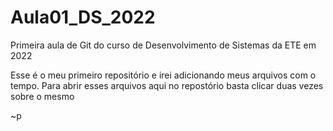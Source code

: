 # Aula01_DS_2022
Primeira aula de Git do curso de Desenvolvimento de Sistemas da ETE em 2022

Esse é o meu primeiro repositório e irei adicionando meus arquivos com o tempo. Para abrir esses arquivos aqui no repostório basta clicar duas vezes sobre o mesmo

~p
